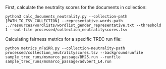 First, calculate the neutrality scores for the documents in collection:
```
python3 calc_documents_neutrality.py --collection-path [PATH_TO_TSV_COLLECTION] --representative-words-path ../resources/wordlists/wordlist_gender_representative.txt --threshold 1 --out-file processed/collection_neutralityscores.tsv
```

Calculating fairness metrics for a specific TREC run file:
```
python metrics_nFaiRR.py --collection-neutrality-path processed/collection_neutralityscores.tsv --backgroundrunfile sample_trec_runs/msmarco_passage/BM25.run --runfile sample_trec_runs/msmarco_passage/advbert_L4.run
```

